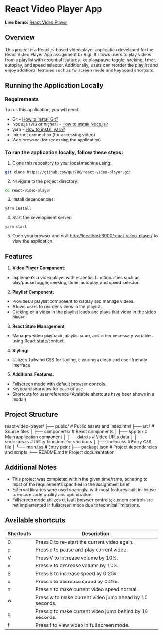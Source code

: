 # React Video Player App

**Live Demo:** [React Video Player](https://qur786.github.io/react-video-player/)

## Overview

This project is a React.js-based video player application developed for the React Video Player App assignment by Rigi. It allows users to play videos from a playlist with essential features like play/pause toggle, seeking, timer, autoplay, and speed selector. Additionally, users can reorder the playlist and enjoy additional features such as fullscreen mode and keyboard shortcuts.

## Running the Application Locally

### Requirements

To run this application, you will need:

- Git - [How to install Git?](https://git-scm.com/book/en/v2/Getting-Started-Installing-Git)
- Node.js (v18 or higher) - [How to install Node.js?](https://nodejs.org/en/download)
- yarn - [How to install yarn?](https://classic.yarnpkg.com/lang/en/docs/install/#windows-stables)
- Internet connection (for accessing video)
- Web browser (for accessing the application)

### To run the application locally, follow these steps:

1. Clone this repository to your local machine using:

```bash
git clone https://github.com/qur786/react-video-player.git
```

2. Navigate to the project directory:

```bash
cd react-video-player
```

3. Install dependencies:

```bash
yarn install
```

4. Start the development server:

```bash
yarn start
```

5. Open your browser and visit [http://localhost:3000/react-video-player/](http://localhost:3000/react-video-player/) to view the application.

## Features

1. **Video Player Component:**

- Implements a video player with essential functionalities such as play/pause toggle, seeking, timer, autoplay, and speed selector.

2. **Playlist Component:**

- Provides a playlist component to display and manage videos.
- Allows users to reorder videos in the playlist.
- Clicking on a video in the playlist loads and plays that video in the video player.

3. **React State Management:**

- Manages video playback, playlist state, and other necessary variables using React state/context.

4. **Styling:**

- Utilizes Tailwind CSS for styling, ensuring a clean and user-friendly interface.

5. **Additional Features:**

- Fullscreen mode with default browser controls.
- Keyboard shortcuts for ease of use.
- Shortcuts for user reference (Available shortcuts have been shown in a modal)

## Project Structure

react-video-player/
├── public/               # Public assets and index.html
├── src/                  # Source files
│   ├── components/       # React components
│   ├── App.tsx           # Main application component
│   ├── data.ts           # Video URLs data
│   ├── shortcuts.ts      # Utility functions for shortcuts
│   ├── index.css         # Entry CSS file
│   └── main.tsx          # Entry point
├── package.json          # Project dependencies and scripts
└── README.md             # Project documentation


## Additional Notes

- This project was completed within the given timeframe, adhering to most of the requirements specified in the assignment brief.
- External libraries were used sparingly, with most features built in-house to ensure code quality and optimization.
- Fullscreen mode utilizes default browser controls; custom controls are not implemented in fullscreen mode due to technical limitations.

## Available shortcuts

| Shortcuts | Description                                              |
| --------- | -------------------------------------------------------- |
| 0         | Press 0 to re-start the current video again.             |
| p         | Press p to pause and play current video.                 |
| V         | Press V to increase volume by 10%.                       |
| v         | Press v to decrease volume by 10%.                       |
| S         | Press S to increase speed by 0.25x.                      |
| s         | Press s to decrease speed by 0.25x.                      |
| n         | Press n to make current video speed normal.              |
| w         | Press w to make current video jump ahead by 10 seconds.  |
| q         | Press q to make current video jump behind by 10 seconds. |
| f         | Press f to view video in full screen mode.               |
